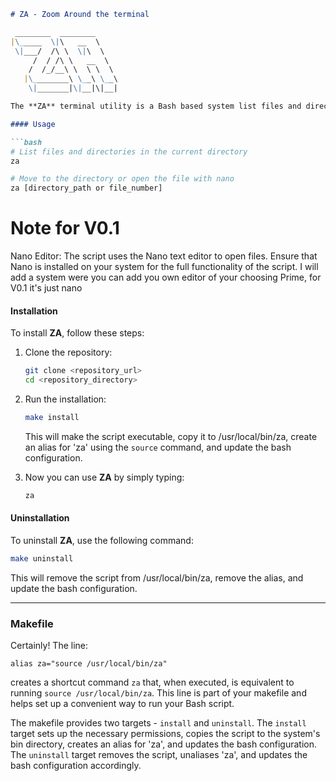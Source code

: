 ```markdown
# ZA - Zoom Around the terminal

 ________  ________     
|\_____  \|\   __  \    
 \|___/  /\ \  \|\  \   
     /  / /\ \   __  \  
    /  /_/__\ \  \ \  \ 
   |\________\ \__\ \__\
    \|_______|\|__|\|__|  

The **ZA** terminal utility is a Bash based system list files and directories within a specified directory and provide the option to navigate to a specific directory or open a file using the nano text editor.

#### Usage

```bash
# List files and directories in the current directory
za

# Move to the directory or open the file with nano
za [directory_path or file_number]
```

# Note for V0.1
Nano Editor: The script uses the Nano text editor to open files. Ensure that Nano is installed on your system for the full functionality of the script. I will add a system were you can add you own editor of your choosing Prime, for V0.1 it's just nano

#### Installation

To install **ZA**, follow these steps:

1. Clone the repository:

   ```bash
   git clone <repository_url>
   cd <repository_directory>
   ```

2. Run the installation:

   ```bash
   make install
   ```

   This will make the script executable, copy it to /usr/local/bin/za, create an alias for 'za' using the `source` command, and update the bash configuration.

3. Now you can use **ZA** by simply typing:

   ```bash
   za
   ```

#### Uninstallation

To uninstall **ZA**, use the following command:

```bash
make uninstall
```

This will remove the script from /usr/local/bin/za, remove the alias, and update the bash configuration.

---

### Makefile

Certainly! The line:

```make
alias za="source /usr/local/bin/za"
```

creates a shortcut command `za` that, when executed, is equivalent to running `source /usr/local/bin/za`. This line is part of your makefile and helps set up a convenient way to run your Bash script.

The makefile provides two targets - `install` and `uninstall`. The `install` target sets up the necessary permissions, copies the script to the system's bin directory, creates an alias for 'za', and updates the bash configuration. The `uninstall` target removes the script, unaliases 'za', and updates the bash configuration accordingly.